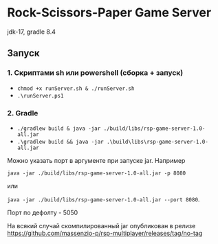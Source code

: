 # Rock-Scissors-Paper Game Server
jdk-17, gradle 8.4
## Запуск 
### 1. Скриптами sh или powershell (сборка + запуск)
- `chmod +x runServer.sh & ./runServer.sh`
- `.\runServer.ps1`
### 2. Gradle
- `./gradlew build & java -jar ./build/libs/rsp-game-server-1.0-all.jar`
- `.\gradlew build && java -jar .\build\libs\rsp-game-server-1.0-all.jar`

Можно указать порт в аргументе при запуске jar. Например

`java -jar ./build/libs/rsp-game-server-1.0-all.jar -p 8080`

или 

`java -jar ./build/libs/rsp-game-server-1.0-all.jar --port 8080`. 

Порт по дефолту - 5050

На всякий случай скомпилированный jar опубликован в релизе https://github.com/massenzio-p/rsp-multiplayer/releases/tag/no-tag

